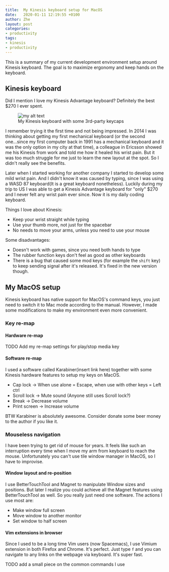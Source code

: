 ```yaml
---
title:  My Kinesis keyboard setup for MacOS
date:   2020-01-11 12:19:55 +0100
author: Zhe
layout: post
categories:
- productivity
tags:
- kinesis
- productivity
---
```


This is a summary of my current development environment setup around Kinesis
keyboard. The goal is to maximize ergonomy and keep hands on the keyboard.

## Kinesis keyboard
Did I mention I love my Kinesis Advantage keyboard? Definitely the best $270 I
ever spent.

<figure>
  <img src="{{ "/assets/images/kinesis_keyboard.jpg" | absolute_url }}" alt="my alt text"/>
  <figcaption>My Kinesis keyboard with some 3rd-party keycaps</figcaption>
</figure>

I remember trying it the first time and not being impressed. In 2014 I was
thinking about getting my first mechanical keyboard (or the second one...since
my first computer back in 1991 has a mechanical keyboard and it was the only
option in my city at that time), a colleague in Ericsson showed me his Kinesis
from work and told me how it healed his wrist pain. But it was too much struggle
for me just to learn the new layout at the spot. So I didn't really see the
benefits.

Later when I started working for another company I started to develop some mild
wrist pain. And I didn't know it was caused by typing, since I was using a WASD
87 keyboard(It is a great keyboard nonetheless). Luckily during my trip to US I
was able to get a Kinesis Advantage keyboard for "only" $270 and I never felt
any wrist pain ever since. Now it is my daily coding keyboard.

Things I love about Kinesis:
* Keep your wrist straight while typing
* Use your thumb more, not just for the spacebar
* No needs to move your arms, unless you need to use your mouse

Some disadvantages:
* Doesn't work with games, since you need both hands to type
* The rubber function keys don't feel as good as other keyboards
* There is a bug that caused some mod keys (for example the `shift` key) to keep
  sending signal after it's released. It's fixed in the new version though.

## My MacOS setup
Kinesis keyboard has native support for MacOS's command keys, you just need to
switch it to Mac mode according to the manual. However, I made some
modifications to make my environment even more convenient.

### Key re-map
#### Hardware re-map
TODO Add my re-map settings for play/stop media key

#### Software re-map
I used a software called Karabiner(insert link here) together with some Kinesis
hardware features to setup my keys on MacOS.

* Cap lock -> When use alone = Escape, when use with other keys = Left ctrl
* Scroll lock -> Mute sound (Anyone still uses Scroll lock?)
* Break -> Decrease volume
* Print screen -> Increase volume

BTW Karabiner is absolutely awesome. Consider donate some beer money to the
author if you like it.

### Mouseless navigation
I have been trying to get rid of mouse for years. It feels like such an
interruption every time when I move my arm from keyboard to reach the mouse.
Unfortunately you can't use tile window manager in MacOS, so I have to
improvise.

#### Window layout and re-position
I use BetterTouchTool and Magnet to manipulate Window sizes and positions. But
later I realize you could achieve all the Magnet features using BetterTouchTool
as well. So you really just need one software. The actions I use most are:
* Make window full screen
* Move window to another monitor
* Set window to half screen

#### Vim extensions in browser
Since I used to be a long time Vim users (now Spacemacs), I use Vimium extension
in both Firefox and Chrome. It's perfect. Just type `f` and you can navigate to
any links on the webpage via keyboard. It's super fast.

TODO add a small piece on the common commands I use
